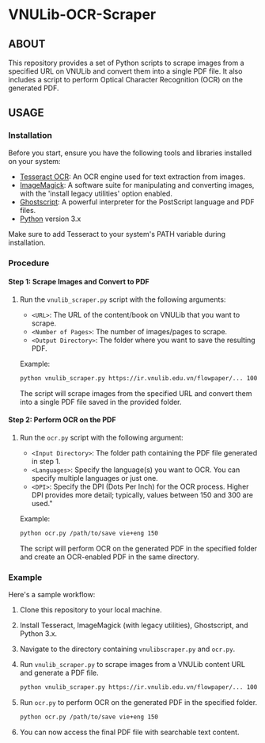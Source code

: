 # VNULib-OCR-Scraper

## ABOUT

This repository provides a set of Python scripts to scrape images from a specified URL on VNULib and convert them into a single PDF file. It also includes a script to perform Optical Character Recognition (OCR) on the generated PDF.

## USAGE

### Installation

Before you start, ensure you have the following tools and libraries installed on your system:

- [Tesseract OCR](https://github.com/tesseract-ocr/tesseract): An OCR engine used for text extraction from images.
- [ImageMagick](https://imagemagick.org/): A software suite for manipulating and converting images, with the 'install legacy utilities' option enabled.
- [Ghostscript](https://www.ghostscript.com/): A powerful interpreter for the PostScript language and PDF files.
- [Python](https://www.python.org/) version 3.x

Make sure to add Tesseract to your system's PATH variable during installation.

### Procedure

#### Step 1: Scrape Images and Convert to PDF

1. Run the `vnulib_scraper.py` script with the following arguments:
   - `<URL>`: The URL of the content/book on VNULib that you want to scrape.
   - `<Number of Pages>`: The number of images/pages to scrape.
   - `<Output Directory>`: The folder where you want to save the resulting PDF.

   Example:
   ```bash
   python vnulib_scraper.py https://ir.vnulib.edu.vn/flowpaper/... 100 /path/to/save
   ```

   The script will scrape images from the specified URL and convert them into a single PDF file saved in the provided folder.

#### Step 2: Perform OCR on the PDF

1. Run the `ocr.py` script with the following argument:
   - `<Input Directory>`: The folder path containing the PDF file generated in step 1.
   - `<Languages>`: Specify the language(s) you want to OCR. You can specify multiple languages or just one.
   - `<DPI>`: Specify the DPI (Dots Per Inch) for the OCR process. Higher DPI provides more detail; typically, values between 150 and 300 are used."

   Example:
   ```bash
   python ocr.py /path/to/save vie+eng 150
   ```

   The script will perform OCR on the generated PDF in the specified folder and create an OCR-enabled PDF in the same directory.

### Example

Here's a sample workflow:

1. Clone this repository to your local machine.

2. Install Tesseract, ImageMagick (with legacy utilities), Ghostscript, and Python 3.x.

3. Navigate to the directory containing `vnulibscraper.py` and `ocr.py`.

4. Run `vnulib_scraper.py` to scrape images from a VNULib content URL and generate a PDF file.

   ```bash
   python vnulib_scraper.py https://ir.vnulib.edu.vn/flowpaper/... 100 /path/to/save
   ```

5. Run `ocr.py` to perform OCR on the generated PDF in the specified folder.

   ```bash
   python ocr.py /path/to/save vie+eng 150
   ```

6. You can now access the final PDF file with searchable text content.
